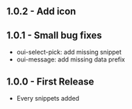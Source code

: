 ## 1.0.2 - Add icon

## 1.0.1 - Small bug fixes
* oui-select-pick: add missing snippet
* oui-message: add missing data prefix

## 1.0.0 - First Release
* Every snippets added

